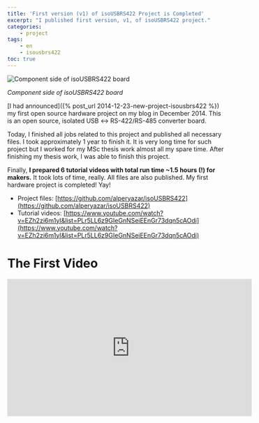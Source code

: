 ```yaml
---
title: 'First version (v1) of isoUSBRS422 Project is Completed'
excerpt: "I published first version, v1, of isoUSBRS422 project."
categories:
    - project
tags:
    - en
    - isousbrs422
toc: true
---
```


![Component side of isoUSBRS422
board](/assets/images/blog/15/2015-11-14-gallery_isousbrs422_cs_coated_v1_320_287.jpg)

*Component side of isoUSBRS422 board*

[I had announced]({% post_url 2014-12-23-new-project-isousbrs422 %}) my first
open source hardware project on my blog in December 2014. This is an open
source, isolated USB ↔ RS-422/RS-485 converter board.

Today, I finished all jobs related to this project and published all necessary
files. I took approximately 1 year to finish it. It is very long time for such
project but I worked for my MSc thesis work almost all my spare time. After
finishing my thesis work, I was able to finish this project.

Finally, **I prepared 6 tutorial videos with total run time ~1.5 hours (!) for
makers.** It took lots of time, really. All files are also published. My first
hardware project is completed! Yay!

* Project files:
  [https://github.com/alperyazar/isoUSBRS422](https://github.com/alperyazar/isoUSBRS422)
* Tutorial videos:
  [https://www.youtube.com/watch?v=EZh2zi6m1yI&list=PLr5LL6z9GIeGnNSeiEEnGr73dqn5cAOdi](https://www.youtube.com/watch?v=EZh2zi6m1yI&list=PLr5LL6z9GIeGnNSeiEEnGr73dqn5cAOdi)

# The First Video

<!-- markdownlint-capture -->
<!-- markdownlint-disable -->
<iframe width="560" height="315" src="https://www.youtube.com/embed/EZh2zi6m1yI" frameborder="0" allow="accelerometer; autoplay; encrypted-media; gyroscope; picture-in-picture" allowfullscreen></iframe>
<!-- markdownlint-restore -->
